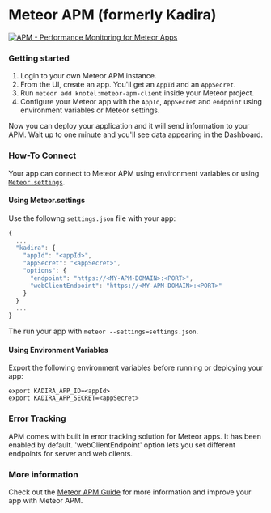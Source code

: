 # Meteor APM (formerly Kadira)

[![APM - Performance Monitoring for Meteor Apps](https://s3.amazonaws.com/dev-apm-screenshots/meteor-apm-agent/README-2.png)](https://www.meteor.com/hosting)

### Getting started

1. Login to your own Meteor APM instance.
2. From the UI, create an app. You'll get an `AppId` and an `AppSecret`.
3. Run `meteor add knotel:meteor-apm-client` inside your Meteor project.
4. Configure your Meteor app with the `AppId`, `AppSecret` and `endpoint` using environment variables or Meteor settings.

Now you can deploy your application and it will send information to your APM. Wait up to one minute and you'll see data appearing in the Dashboard.


### How-To Connect

Your app can connect to Meteor APM using environment variables or using [`Meteor.settings`](http://docs.meteor.com/#meteor_settings).

#### Using Meteor.settings
Use the followng `settings.json` file with your app:

```js
{
  ...
  "kadira": {
    "appId": "<appId>",
    "appSecret": "<appSecret>",
    "options": {
      "endpoint": "https://<MY-APM-DOMAIN>:<PORT>",
      "webClientEndpoint": "https://<MY-APM-DOMAIN>:<PORT>"
    }
  }
  ...
}
```

The run your app with `meteor --settings=settings.json`.

#### Using Environment Variables

Export the following environment variables before running or deploying your app:

```
export KADIRA_APP_ID=<appId>
export KADIRA_APP_SECRET=<appSecret>
````

### Error Tracking

APM comes with built in error tracking solution for Meteor apps. It has been enabled by default.
'webClientEndpoint' option lets you set different endpoints for server and web clients. 

### More information

Check out the [Meteor APM Guide](http://galaxy-guide.meteor.com/apm-getting-started.html) for more information and improve your app with Meteor APM.
